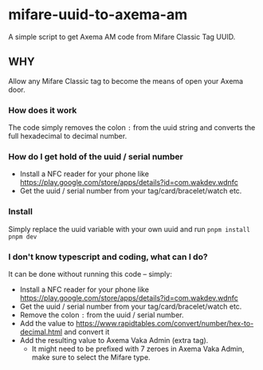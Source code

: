 # mifare-uuid-to-axema-am

A simple script to get Axema AM code from Mifare Classic Tag UUID.

## WHY

Allow any Mifare Classic tag to become the means of open your Axema door.

### How does it work

The code simply removes the colon `:` from the uuid string and converts the full hexadecimal to decimal number.

### How do I get hold of the uuid / serial number

- Install a  NFC reader for your phone like https://play.google.com/store/apps/details?id=com.wakdev.wdnfc
- Get the uuid / serial number from your tag/card/bracelet/watch etc.

### Install

Simply replace the uuid variable with your own uuid and run
```pnpm install```
```pnpm dev```

### I don't know typescript and coding, what can I do?

It can be done without running this code – simply:

- Install a  NFC reader for your phone like https://play.google.com/store/apps/details?id=com.wakdev.wdnfc
- Get the uuid / serial number from your tag/card/bracelet/watch etc.
- Remove the colon `:` from the uuid / serial number.
- Add the value to https://www.rapidtables.com/convert/number/hex-to-decimal.html and convert it
- Add the resulting value to Axema Vaka Admin (extra tag).
  - It might need to be prefixed with 7 zeroes in Axema Vaka Admin, make sure to select the Mifare type.
